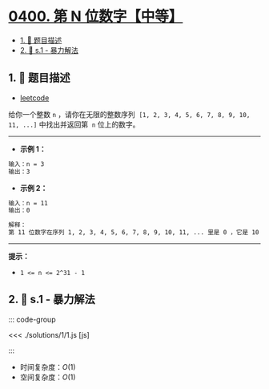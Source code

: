 # [0400. 第 N 位数字【中等】](https://github.com/tnotesjs/TNotes.leetcode/tree/main/notes/0400.%20%E7%AC%AC%20N%20%E4%BD%8D%E6%95%B0%E5%AD%97%E3%80%90%E4%B8%AD%E7%AD%89%E3%80%91)

<!-- region:toc -->

- [1. 📝 题目描述](#1--题目描述)
- [2. 🎯 s.1 - 暴力解法](#2--s1---暴力解法)

<!-- endregion:toc -->

## 1. 📝 题目描述

- [leetcode](https://leetcode.cn/problems/nth-digit/)

给你一个整数 `n` ，请你在无限的整数序列  `[1, 2, 3, 4, 5, 6, 7, 8, 9, 10, 11, ...]` 中找出并返回第  `n` 位上的数字。

---

- **示例 1：**

```txt
输入：n = 3
输出：3
```

- **示例 2：**

```txt
输入：n = 11
输出：0

解释：
第 11 位数字在序列 1, 2, 3, 4, 5, 6, 7, 8, 9, 10, 11, ... 里是 0 ，它是 10 的一部分。
```

---

**提示：**

- `1 <= n <= 2^31 - 1`

## 2. 🎯 s.1 - 暴力解法

::: code-group

<<< ./solutions/1/1.js [js]

:::

- 时间复杂度：$O(1)$
- 空间复杂度：$O(1)$
